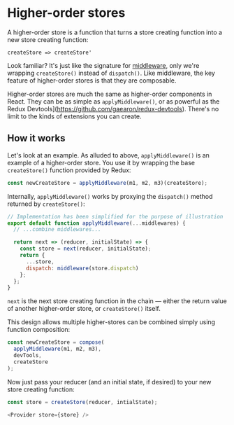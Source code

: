 Higher-order stores
===================

A higher-order store is a function that turns a store creating function into a new store creating function:

```
createStore => createStore'
```

Look familiar? It's just like the signature for [middleware](middleware.md), only we're wrapping `createStore()` instead of `dispatch()`. Like middleware, the key feature of higher-order stores is that they are composable.

Higher-order stores are much the same as higher-order components in React. They can be as simple as `applyMiddleware()`, or as powerful as the Redux Devtools](https://github.com/gaearon/redux-devtools). There's no limit to the kinds of extensions you can create.

## How it works

Let's look at an example. As alluded to above, `applyMiddleware()` is an example of a higher-order store. You use it by wrapping the base `createStore()` function provided by Redux:

```js
const newCreateStore = applyMiddleware(m1, m2, m3)(createStore);
```

Internally, `applyMiddleware()` works by proxying the `dispatch()` method returned by `createStore()`:

```js
// Implementation has been simplified for the purpose of illustration
export default function applyMiddleware(...middlewares) {
  // ...combine middlewares...

  return next => (reducer, initialState) => {
    const store = next(reducer, initialState);
    return {
      ...store,
      dispatch: middleware(store.dispatch)
    };
  };
}
```

`next` is the next store creating function in the chain — either the return value of another higher-order store, or `createStore()` itself.

This design allows multiple higher-stores can be combined simply using function composition:

```js
const newCreateStore = compose(
  applyMiddleware(m1, m2, m3),
  devTools,
  createStore
);
```

Now just pass your reducer (and an initial state, if desired) to your new store creating function:

```js
const store = createStore(reducer, intialState);

<Provider store={store} />
```
